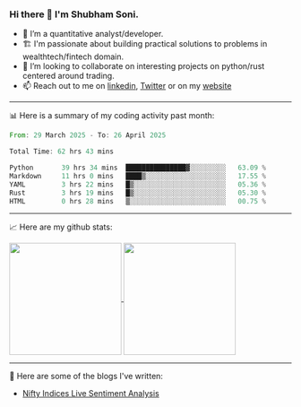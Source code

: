 ### Hi there 👋 I'm Shubham Soni.

- 🔭 I’m a quantitative analyst/developer.
- 🏗 I'm passionate about building practical solutions to problems in wealthtech/fintech domain.
- 👯 I’m looking to collaborate on interesting projects on python/rust centered around trading.
- 📫 Reach out to me on [linkedin](https://linkedin.com/in/shubxam), [Twitter](https://x.com/shubxam) or on my [website](https://shubxam.tech)

---

📊 Here is a summary of my coding activity past month:

<!--START_SECTION:waka-->

```rust
From: 29 March 2025 - To: 26 April 2025

Total Time: 62 hrs 43 mins

Python       39 hrs 34 mins  ███████████████▓░░░░░░░░░   63.09 %
Markdown     11 hrs 0 mins   ████▒░░░░░░░░░░░░░░░░░░░░   17.55 %
YAML         3 hrs 22 mins   █▒░░░░░░░░░░░░░░░░░░░░░░░   05.36 %
Rust         3 hrs 19 mins   █▒░░░░░░░░░░░░░░░░░░░░░░░   05.30 %
HTML         0 hrs 28 mins   ▒░░░░░░░░░░░░░░░░░░░░░░░░   00.75 %
```

<!--END_SECTION:waka-->

---

📈 Here are my github stats:

<a href="https://github.com/shubxam">
  <img height=200 align="center" src="https://github-readme-stats.vercel.app/api/?username=shubxam&theme=dark&show=prs_merged_percentage&hide_rank=true&disable_animations=true&card_width=450" />
</a>
<a href="https://github.com/shubxam">
  <img height=200 align="center" src="https://github-readme-stats.vercel.app/api/top-langs/?username=shubxam&hide=HTML,CSS,Jupyter%20Notebook,Dart&size_weight=0.5&count_weight=0.5&hide_progress=true&card_width=100" />
</a>

---

📝 Here are some of the blogs I've written:

<!-- BLOG-POST-LIST:START -->
- [Nifty Indices Live Sentiment Analysis](https://shubxam.tech/nifty-indices-live-sentiment-analysis/)
<!-- BLOG-POST-LIST:END -->

